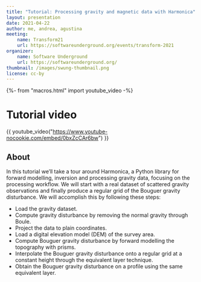```yaml
---
title: "Tutorial: Processing gravity and magnetic data with Harmonica"
layout: presentation
date: 2021-04-22
author: me, andrea, agustina
meeting:
    name: Transform21
    url: https://softwareunderground.org/events/transform-2021
organizer:
    name: Software Underground
    url: https://softwareunderground.org/
thumbnail: /images/swung-thumbnail.png
license: cc-by
---
```

{%- from "macros.html" import youtube_video -%}


# Tutorial video

{{ youtube_video("https://www.youtube-nocookie.com/embed/0bxZcCAr6bw") }}

## About

In this tutorial we’ll take a tour around Harmonica, a Python library for
forward modelling, inversion and processing gravity data, focusing on the
processing workflow. We will start with a real dataset of scattered gravity
observations and finally produce a regular grid of the Bouguer gravity
disturbance. We will accomplish this by following these steps:

* Load the gravity dataset.
* Compute gravity disturbance by removing the normal gravity through Boule.
* Project the data to plain coordinates.
* Load a digital elevation model (DEM) of the survey area.
* Compute Bouguer gravity disturbance by forward modelling the topography with prisms.
* Interpolate the Bouguer gravity disturbance onto a regular grid at a constant
  height through the equivalent layer technique.
* Obtain the Bouguer gravity disturbance on a profile using the same equivalent layer.

